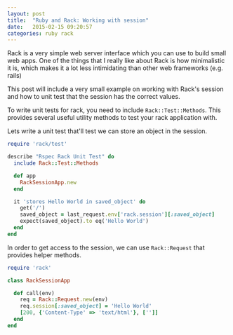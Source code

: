 ```yaml
---
layout: post
title:  "Ruby and Rack: Working with session"
date:   2015-02-15 09:20:57
categories: ruby rack
---
```

Rack is a very simple web server interface which you can use to build small web apps. One of the things that I really like about Rack is how minimalistic it is, which makes it a lot less intimidating than other web frameworks (e.g. rails)

This post will include a very small example on working with Rack's session and how to unit test that the session has the correct values. 

To write unit tests for rack, you need to include <code>Rack::Test::Methods</code>. This provides several useful utility methods to test your rack application with.

Lets write a unit test that'll test we can store an object in the session.

```ruby
require 'rack/test'

describe "Rspec Rack Unit Test" do
  include Rack::Test::Methods

  def app
    RackSessionApp.new
  end

  it 'stores Hello World in saved_object' do
    get('/')
    saved_object = last_request.env['rack.session'][:saved_object]
    expect(saved_object).to eq('Hello World')
  end
end
```

In order to get access to the session, we can use <code>Rack::Request</code> that provides helper methods.

```ruby
require 'rack'

class RackSessionApp

  def call(env)
    req = Rack::Request.new(env)
    req.session[:saved_object] = 'Hello World'
    [200, {'Content-Type' => 'text/html'}, ['']]
  end
end
```
